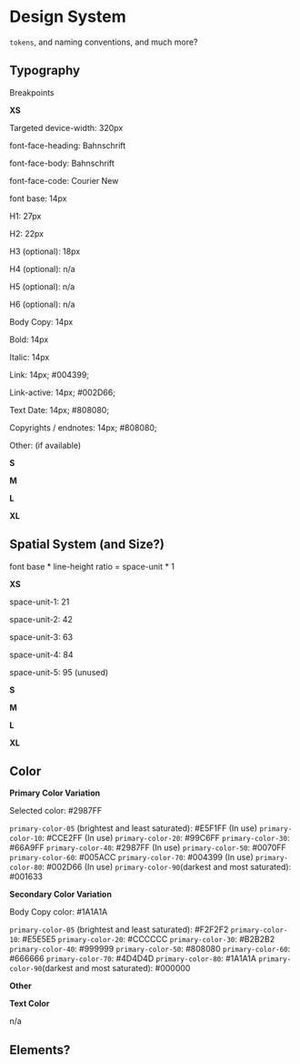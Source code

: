 # Design System

`tokens`, and naming conventions, and much more?

## Typography

Breakpoints

**XS**

Targeted device-width: 320px

font-face-heading: Bahnschrift

font-face-body: Bahnschrift

font-face-code: Courier New

font base: 14px

H1: 27px

H2: 22px

H3 (optional): 18px

H4 (optional): n/a

H5 (optional): n/a

H6 (optional): n/a

Body Copy: 14px

Bold: 14px

Italic: 14px

Link: 14px; #004399;

Link-active: 14px; #002D66;

Text Date: 14px; #808080;

Copyrights / endnotes: 14px; #808080;



Other: (if available)

**S**

**M**

**L**

**XL**

## Spatial System (and Size?)

font base * line-height ratio = space-unit * 1

**XS**

space-unit-1: 21

space-unit-2: 42

space-unit-3: 63

space-unit-4: 84

space-unit-5: 95 (unused)

**S**

**M**

**L**

**XL**

## Color

**Primary Color Variation**

Selected color: #2987FF

`primary-color-05` (brightest and least saturated): #E5F1FF (In use)
`primary-color-10`: #CCE2FF (In use)
`primary-color-20`: #99C6FF
`primary-color-30`: #66A9FF
`primary-color-40`: #2987FF (In use)
`primary-color-50`: #0070FF
`primary-color-60`: #005ACC
`primary-color-70`: #004399 (In use)
`primary-color-80`: #002D66 (In use)
`primary-color-90`(darkest and most saturated): #001633

**Secondary Color Variation**

Body Copy color: #1A1A1A

`primary-color-05` (brightest and least saturated): #F2F2F2
`primary-color-10`: #E5E5E5
`primary-color-20`: #CCCCCC
`primary-color-30`: #B2B2B2
`primary-color-40`: #999999
`primary-color-50`: #808080
`primary-color-60`: #666666
`primary-color-70`: #4D4D4D
`primary-color-80`: #1A1A1A
`primary-color-90`(darkest and most saturated): #000000

**Other**

**Text Color**

n/a

## Elements?
